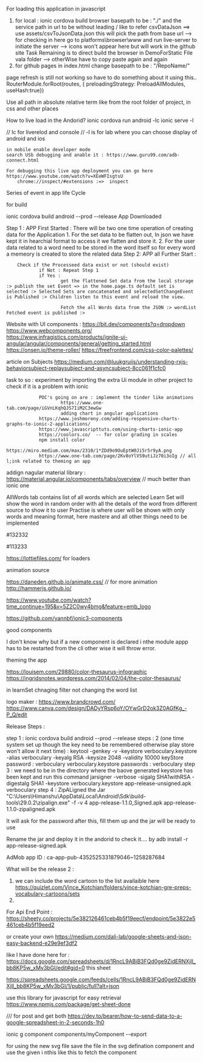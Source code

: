 For loading this application in javascript

1. for local : ionic cordova build browser
   basepath to be : "./"
   and the service path in url to be without leading / like to refer csvDataJson ==> use assets/csvToJsonData.json
   this will pick the path from base url -->
   for checking in here go to platforms\browser\www and run live-server to initiate the server
   --> icons won't appear here but will work in the github site
   Task Remaining is to direct build the browser in DemoForStatic File vala folder --> otherWise have to copy paste again and again
2. for github pages
   in index.html change
   basepath to be : "/RepoName/"

page refresh is still not working so have to do something about it using this..
RouterModule.forRoot(routes, { preloadingStrategy: PreloadAllModules, useHash:true})

Use all path in absolute relative term like from the root folder of project, in css and other places

How to live load in the Andorid? ionic cordova run android -lc
ionic serve -l

// lc for liverelod and console
// -l is for lab where you can choose display of android and ios

    in mobile enable developer mode
    search USb debugging and anable it : https://www.guru99.com/adb-connect.html

    For debugging this live app deployment you can go here https://www.youtube.com/watch?v=XEeWFIsgtsU
        chrome://inspect/#extensions :=>  inspect

Series of event in app life Cycle

for build

ionic cordova build android --prod --release
App Downloaded

Step 1 :
APP First Started :
There will be two one time operation of creating data for the Application 1. For the set data to be flatten out, In json we have kept it in hearchial format to access it we flatten and store it. 2. For the user data related to a word need to be stored in the word itself so for every word a memeory is created to store the related data
Step 2:
APP all Further Start :

        Check if the Processeed data exist or not (should exist)
                if Not : Repeat Step 1
                if Yes :
                        get the flattened Set data from the local storage  :> publish the set Event => in the home.page.ts default set is selected :> Selected Sets are concatenated and selectedSetChangeEvent is Published :> Children listen to this event and reload the view.

                        Fetch the all Words data from the JSON :> wordList Fetched event is published :>

Website with UI components :
https://bit.dev/components?q=dropdown
https://www.webcomponents.org/
https://www.infragistics.com/products/ignite-ui-angular/angular/components/general/getting_started.html
https://onsen.io/theme-roller/
https://freefrontend.com/css-color-palettes/

article on Subjects https://medium.com/@luukgruijs/understanding-rxjs-behaviorsubject-replaysubject-and-asyncsubject-8cc061f1cfc0

task to so : experiment by importing the extra Ui module in other project to check if it is a problem with ionic

                POC's going on are : implement the tinder like animations
                        https://www.one-tab.com/page/iGVnLKqhQJS7IiM2C3ewGw
                        adding chart in angular applications
                https://www.joshmorony.com/adding-responsive-charts-graphs-to-ionic-2-applications/
                https://www.javascripttuts.com/using-charts-ionic-app
                https://coolors.co/  -- for color grading in scales
                npm install color
                https://miro.medium.com/max/2310/1*ZDd9o9OuEptW0Ji5r5r9yA.png
                https://www.one-tab.com/page/2Kv8oYlVS9utiJz70i3oIg // all l;ink related to theming an app

addign nagular material library : https://material.angular.io/components/tabs/overview // much better than ionic one

AllWords tab contains list of all words which are selected
Learn Set will show the word in random order with all the details of the word from different source to show it to user
Practise is where user will be shown with only words and meaning format, here mastere and all other things need to be implemented

#132332

#113233

https://lottiefiles.com/ for loaders

animation source

https://daneden.github.io/animate.css/ // for more animation
http://hammerjs.github.io/

https://www.youtube.com/watch?time_continue=195&v=5Z2C0wy4bmg&feature=emb_logo

https://github.com/yannbf/ionic3-components

good components

I don't know why but if a new component is declared i nthe module appp has to be restarted from the cli other wise it will throw error.

theming the app

https://louisem.com/29880/color-thesaurus-infographic
https://ingridsnotes.wordpress.com/2014/02/04/the-color-thesaurus/

in learnSet chnaging filter not changing the word list

logo maker :
https://www.brandcrowd.com/
https://www.canva.com/design/DADyYRsp6oY/OYwGrD2ok3Z0AGfKg_-P_Q/edit

Release Steps :

step 1 : ionic cordova build android --prod --release
steps : 2 (one time system set up though the key need to be remembered otherwise play store won't allow it next time) :
keytool -genkey -v -keystore verboculary.keystore -alias verboculary -keyalg RSA -keysize 2048 -validity 10000
keyStore password : verboculary
verboculary.keystore passwords : verboculary
step 3 : we need to be in the directory where the baove generated keystore has been kept and run this command
jarsigner -verbose -sigalg SHA1withRSA -digestalg SHA1 -keystore verboculary.keystore app-release-unsigned.apk verboculary
step 4 : ZipALigned the Jar
"C:\Users\Himanshu\AppData\Local\Android\Sdk\build-tools\29.0.2\zipalign.exe" -f -v 4 app-release-1.1.0_Signed.apk app-release-1.1.0-zipaligned.apk

It will ask for the password after this, fill them up and the jar will be ready to use

Rename the jar and deploy it in the andorid to check it....
by adb install -r app-release-signed.apk

AdMob app ID :
ca-app-pub-4352525331879046~1258287684

What will be the release 2 :

1. we can include the word cartoon to the list availaible here
   https://quizlet.com/Vince_Kotchian/folders/vince-kotchian-gre-preps-vocabulary-cartoons/sets
2. 

For Api End Point :
https://sheety.co/projects/5e382126461ceb4b5f19eecf/endpoint/5e3822e5461ceb4b5f19eed2

or create your own https://medium.com/dali-lab/google-sheets-and-json-easy-backend-e29e9ef3df2

like I have done here for : https://docs.google.com/spreadsheets/d/1RncL9ABiB3FQd0ge9ZidERNXjlI_bb8KP5w_xMv3bGI/edit#gid=0 this sheet

https://spreadsheets.google.com/feeds/cells/1RncL9ABiB3FQd0ge9ZidERNXjlI_bb8KP5w_xMv3bGI/1/public/full?alt=json

use this library for javascript for easy retrieval
https://www.npmjs.com/package/get-sheet-done

/// for post and get both
https://dev.to/bearer/how-to-send-data-to-a-google-spreadsheet-in-2-seconds-1h0

ionic g component components/myComponent --export


for using the new svg file save the file in the svg defination component and use the given i nthis like this to fetch the component 

<svg-icon name= "home"></svg-icon>
